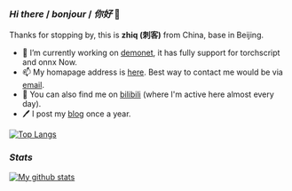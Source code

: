 ### *Hi there* / *bonjour* / *你好* 👋

Thanks for stopping by, this is **zhiq (刺客)** from China, base in Beijing.

- 🤗 I’m currently working on [demonet](https://github.com/zhiqwang/demonet), it has fully support for torchscript and onnx Now.
- 📫 My homapage address is [here](https://zhiqwang.com). Best way to contact me would be via [email](mailto:me@zhiqwang.com).
- 🥳 You can also find me on [bilibili](https://space.bilibili.com/168869832) (where I'm active here almost every day).
- 🖊️ I post my [blog](https://zhiqwang.com/post) once a year.

[![Top Langs](https://github-readme-stats.anuraghazra1.vercel.app/api/top-langs/?username=zhiqwang&layout=compact&hide=javascript,html,css,jupyter%20notebook)](https://github.com/anuraghazra/github-readme-stats)

### *Stats*

[![My github stats](https://github-readme-stats.vercel.app/api?username=zhiqwang&count_private=true&show_icons=true)](https://github.com/anuraghazra/github-readme-stats)
